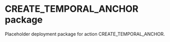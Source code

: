 # CREATE_TEMPORAL_ANCHOR package

Placeholder deployment package for action CREATE_TEMPORAL_ANCHOR.
